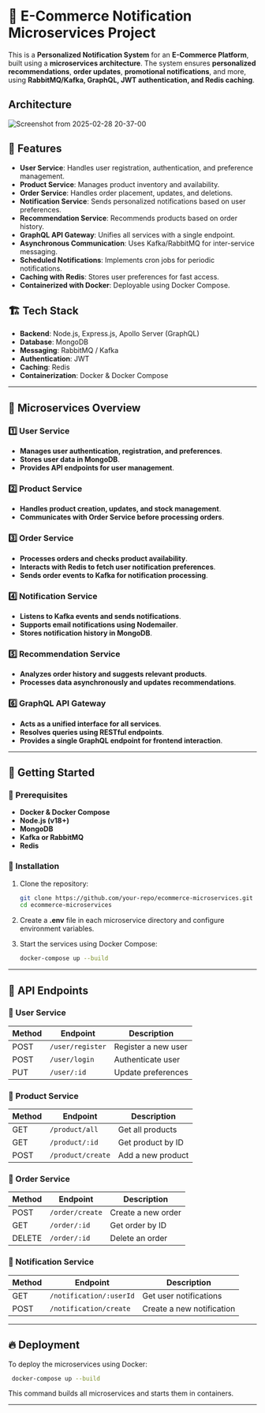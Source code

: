 # 🛒 E-Commerce Notification Microservices Project

This is a **Personalized Notification System** for an **E-Commerce Platform**, built using a **microservices architecture**. The system ensures **personalized recommendations**, **order updates**, **promotional notifications**, and more, using **RabbitMQ/Kafka, GraphQL, JWT authentication, and Redis caching**.

## Architecture
![Screenshot from 2025-02-28 20-37-00](https://github.com/user-attachments/assets/df147ee8-b558-4ad1-a05f-91b97affaa0d)



## 📌 Features
- **User Service**: Handles user registration, authentication, and preference management.
- **Product Service**: Manages product inventory and availability.
- **Order Service**: Handles order placement, updates, and deletions.
- **Notification Service**: Sends personalized notifications based on user preferences.
- **Recommendation Service**: Recommends products based on order history.
- **GraphQL API Gateway**: Unifies all services with a single endpoint.
- **Asynchronous Communication**: Uses Kafka/RabbitMQ for inter-service messaging.
- **Scheduled Notifications**: Implements cron jobs for periodic notifications.
- **Caching with Redis**: Stores user preferences for fast access.
- **Containerized with Docker**: Deployable using Docker Compose.

## 🏗 Tech Stack
- **Backend**: Node.js, Express.js, Apollo Server (GraphQL)
- **Database**: MongoDB
- **Messaging**: RabbitMQ / Kafka
- **Authentication**: JWT
- **Caching**: Redis
- **Containerization**: Docker & Docker Compose

---

## 📂 Microservices Overview

### 1️⃣ User Service
- **Manages user authentication, registration, and preferences**.
- **Stores user data in MongoDB**.
- **Provides API endpoints for user management**.

### 2️⃣ Product Service
- **Handles product creation, updates, and stock management**.
- **Communicates with Order Service before processing orders**.

### 3️⃣ Order Service
- **Processes orders and checks product availability**.
- **Interacts with Redis to fetch user notification preferences**.
- **Sends order events to Kafka for notification processing**.

### 4️⃣ Notification Service
- **Listens to Kafka events and sends notifications**.
- **Supports email notifications using Nodemailer**.
- **Stores notification history in MongoDB**.

### 5️⃣ Recommendation Service
- **Analyzes order history and suggests relevant products**.
- **Processes data asynchronously and updates recommendations**.

### 6️⃣ GraphQL API Gateway
- **Acts as a unified interface for all services**.
- **Resolves queries using RESTful endpoints**.
- **Provides a single GraphQL endpoint for frontend interaction**.

---

## 🚀 Getting Started

### 🔹 Prerequisites
- **Docker & Docker Compose**
- **Node.js (v18+)**
- **MongoDB**
- **Kafka or RabbitMQ**
- **Redis**

### 🔹 Installation
1. Clone the repository:
   ```sh
   git clone https://github.com/your-repo/ecommerce-microservices.git
   cd ecommerce-microservices
   ```

2. Create a **.env** file in each microservice directory and configure environment variables.

3. Start the services using Docker Compose:
   ```sh
   docker-compose up --build
   ```

---

## 📌 API Endpoints

### 🔹 User Service
| Method | Endpoint             | Description            |
|--------|----------------------|------------------------|
| POST   | `/user/register`     | Register a new user   |
| POST   | `/user/login`        | Authenticate user     |
| PUT    | `/user/:id`          | Update preferences    |

### 🔹 Product Service
| Method | Endpoint             | Description            |
|--------|----------------------|------------------------|
| GET    | `/product/all`       | Get all products      |
| GET    | `/product/:id`       | Get product by ID     |
| POST   | `/product/create`    | Add a new product     |

### 🔹 Order Service
| Method | Endpoint             | Description            |
|--------|----------------------|------------------------|
| POST   | `/order/create`      | Create a new order    |
| GET    | `/order/:id`         | Get order by ID       |
| DELETE | `/order/:id`         | Delete an order       |

### 🔹 Notification Service
| Method | Endpoint                      | Description                    |
|--------|--------------------------------|--------------------------------|
| GET    | `/notification/:userId`       | Get user notifications        |
| POST   | `/notification/create`        | Create a new notification     |

---

## 🔥 Deployment
To deploy the microservices using Docker:
```sh
 docker-compose up --build
```

This command builds all microservices and starts them in containers.

---
